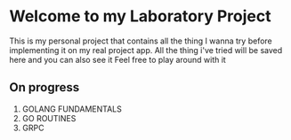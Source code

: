 # Welcome to my Laboratory Project
This is my personal project that contains all the thing I wanna try before implementing it on my real project app. All the thing i've tried will be saved here and you can also see it
Feel free to play around with it

## On progress
1. GOLANG FUNDAMENTALS
2. GO ROUTINES
3. GRPC
